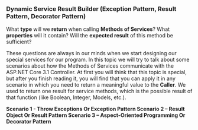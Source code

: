 
### **Dynamic Service Result Builder (Exception Pattern, Result Pattern, Decorator Pattern)**

What **type** will we **return** when calling **Methods of Services**? 
What **properties** will it contain? 
Will the **expected result** of this method be sufficient?

These questions are always in our minds when we start designing our special services for our program. In this topic we will try to talk about some scenarios about how the Methods of Services communicate with the ASP.NET Core 3.1 Controller.
At first you will think that this topic is special, but after you finish reading it, you will find that you can apply it in any scenario in which you need to return a meaningful value to the **Caller**.
We used to return one result for service methods, which is the possible result of that function (like Boolean, Integer, Models, etc.).

**Scenario 1 - Throw Exceptions Or Exception Pattern
Scenario 2 – Result Object Or Result Pattern
Scenario 3 – Aspect-Oriented Programming Or Decorator Pattern**
